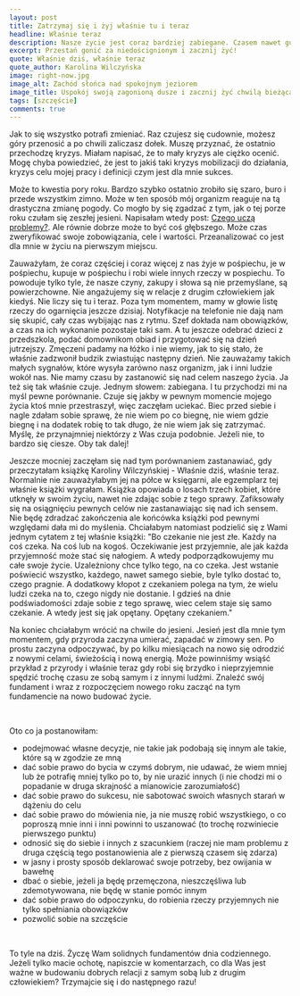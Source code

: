 ```yaml
---
layout: post
title: Zatrzymaj się i żyj właśnie tu i teraz
headline: Właśnie teraz
description: Nasze życie jest coraz bardziej zabiegane. Czasem nawet gubimy cel, do którego tak gonimy. Jak się w tym odnaleźć? Zawrzyj ze sobą umowę.
excerpt: Przestań gonić za niedoścignionym i zacznij żyć!
quote: Właśnie dziś, właśnie teraz
quote_author: Karolina Wilczyńska
image: right-now.jpg
image_alt: Zachód słońca nad spokojnym jeziorem
image_title: Uspokój swoją zagonioną dusze i zacznij żyć chwilą bieżącą.
tags: [szczęście]
comments: true
---
```


Jak to się wszystko potrafi zmieniać. Raz czujesz się cudownie, możesz góry przenosić a po chwili zaliczasz dołek. Muszę przyznać, że ostatnio przechodzę kryzys. Miałam napisać, że to mały kryzys ale ciężko ocenić. Mogę chyba powiedzieć, że jest to jakiś taki kryzys mobilizacji do działania, kryzys celu mojej pracy i definicji czym jest dla mnie sukces.

Może to kwestia pory roku. Bardzo szybko ostatnio zrobiło się szaro, buro i przede wszystkim zimno. Może w ten sposób mój organizm reaguje na tą drastyczna zmianę pogody. Co mogło by się zgadzać z tym, jak o tej porze roku czułam się zeszłej jesieni. Napisałam wtedy post: [Czego uczą problemy?](/2016/10/20/your-problems-are-your-gifts.html). Ale równie dobrze może to być coś głębszego. Może czas zweryfikować swoje zobowiązania, cele i wartości. Przeanalizować co jest dla mnie w życiu na pierwszym miejscu.

<!--break-->

Zauważyłam, że coraz częściej i coraz więcej z nas żyje w pośpiechu, je w pośpiechu, kupuje w pośpiechu i robi wiele innych rzeczy w pospiechu. To powoduje tylko tyle, że nasze czyny, zakupy i słowa są nie przemyślane, są powierzchowne. Nie angażujemy się w relacje z drugim człowiekiem jak kiedyś. Nie liczy się tu i teraz. Poza tym momentem, mamy w głowie listę rzeczy do ogarnięcia jeszcze dzisiaj.  Notyfikacje na telefonie nie dają nam się skupić, cały czas wybijając nas z rytmu. Szef dokłada nam obowiązków, a czas na ich wykonanie pozostaje taki sam. A tu jeszcze odebrać dzieci z przedszkola, podać domownikom obiad i przygotować się na dzień jutrzejszy. Zmęczeni padamy na łóżko i nie wiemy, jak to się stało, że właśnie zadzwonił budzik zwiastując następny dzień. Nie zauważamy takich małych sygnałów, które wysyła zarówno nasz organizm, jak i inni ludzie wokół nas. Nie mamy czasu by zastanowić się nad celem naszego życia. Ja też się tak właśnie czuje. Jednym słowem: zabiegana. I tu przychodzi mi na myśl pewne porównanie. Czuje się jakby w pewnym momencie mojego życia ktoś mnie przestraszył, więc zaczęłam uciekać. Biec przed siebie i nagle zdałam sobie sprawę, że nie wiem po co biegnę, nie wiem gdzie biegnę i na dodatek robię to tak długo, że nie wiem jak się zatrzymać. Myślę, że przynajmniej niektórzy z Was czuja podobnie. Jeżeli nie, to bardzo się ciesze. Oby tak dalej!

Jeszcze mocniej zaczęłam się nad tym porównaniem zastanawiać, gdy przeczytałam książkę Karoliny Wilczyńskiej - Właśnie dziś, właśnie teraz. Normalnie nie zauważyłabym jej na półce w księgarni, ale egzemplarz tej właśnie książki wygrałam. Książka opowiada o losach trzech kobiet, które utknęły w swoim życiu, nawet nie zdając sobie z tego sprawy. Zafiksowały się na osiągnięciu pewnych celów nie zastanawiając się nad ich sensem. Nie będę zdradzać zakończenia ale końcówka książki pod pewnymi względami dała mi do myślenia. Chciałabym natomiast podzielić się z Wami jednym cytatem z tej właśnie książki: "Bo czekanie nie jest złe. Każdy na coś czeka. Na coś lub na kogoś. Oczekiwanie jest przyjemnie, ale jak każda przyjemność może stać się nałogiem. A wtedy podporządkowujemy mu całe swoje życie. Uzależniony chce tylko tego, na co czeka. Jest wstanie poświecić wszystko, każdego, nawet samego siebie, byle tylko dostać to, czego pragnie. A dodatkowy kłopot z czekaniem polega na tym, że wielu ludzi czeka na to, czego nigdy nie dostanie. I gdzieś na dnie podświadomości zdaje sobie z tego sprawę, wiec celem staje się samo czekanie. A wtedy jest się jak opętany. Opętany czekaniem."

Na koniec chciałabym wrócić na chwile do jesieni. Jesień jest dla mnie tym momentem, gdy przyroda zaczyna umierać, zapadać w zimowy sen. Po prostu zaczyna odpoczywać, by po kilku miesiącach na nowo się odrodzić z nowymi celami, świeżością i nową energią. Może powinniśmy wsiąść przykład z przyrody i właśnie teraz gdy robi się brzydko i nieprzyjemnie spędzić trochę czasu ze sobą samym i z innymi ludźmi. Znaleźć swój fundament i wraz z rozpoczęciem nowego roku zacząć na tym fundamencie na nowo budować życie.

<br>

Oto co ja postanowiłam:

- podejmować własne decyzje, nie takie jak podobają się innym ale takie, które są w zgodzie ze mną
- dać sobie prawo do bycia w czymś dobrym, nie udawać, że wiem mniej lub że potrafię mniej tylko po to, by nie urazić innych (i nie chodzi mi o popadanie w druga skrajność a mianowicie zarozumiałość)
- dać sobie prawo do sukcesu, nie sabotować swoich własnych starań w dążeniu do celu
- dać sobie prawo do mówienia nie, ja nie muszę robić wszystkiego, o co poproszą mnie inni i inni powinni to uszanować (to trochę rozwiniecie pierwszego punktu)
- odnosić się do siebie i innych z szacunkiem (raczej nie mam problemu z druga częścią tego postanowienia ale z pierwszą czasem się zdarza)
- w jasny i prosty sposób deklarować swoje potrzeby, bez owijania w bawełnę
- dbać o siebie, jeżeli ja będę przemęczona, nieszczęśliwa lub zdemotywowana, nie będę w stanie pomóc innym
- dać sobie prawo do odpoczynku, do robienia rzeczy przyjemnych nie tylko spełniania obowiązków
- pozwolić sobie na szczęście

<br>

To tyle na dziś. Życzę Wam solidnych fundamentów dnia codziennego. Jeżeli tylko macie ochotę, napiszcie w komentarzach, co dla Was jest ważne w budowaniu dobrych relacji z samym sobą lub z drugim człowiekiem? Trzymajcie się i do następnego razu!
